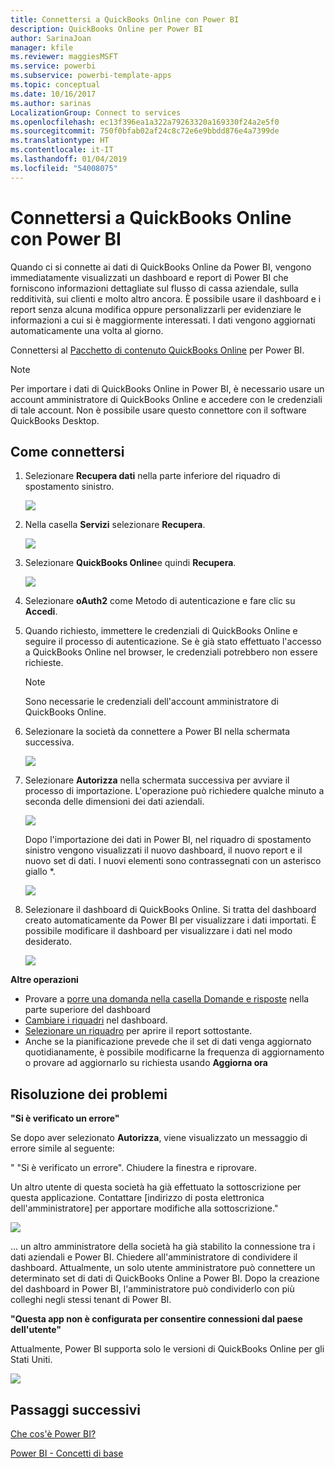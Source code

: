 ```yaml
---
title: Connettersi a QuickBooks Online con Power BI
description: QuickBooks Online per Power BI
author: SarinaJoan
manager: kfile
ms.reviewer: maggiesMSFT
ms.service: powerbi
ms.subservice: powerbi-template-apps
ms.topic: conceptual
ms.date: 10/16/2017
ms.author: sarinas
LocalizationGroup: Connect to services
ms.openlocfilehash: ec13f396ea1a322a79263320a169330f24a2e5f0
ms.sourcegitcommit: 750f0bfab02af24c8c72e6e9bbdd876e4a7399de
ms.translationtype: HT
ms.contentlocale: it-IT
ms.lasthandoff: 01/04/2019
ms.locfileid: "54008075"
---
```

# <a name="connect-to-quickbooks-online-with-power-bi"></a>Connettersi a QuickBooks Online con Power BI
Quando ci si connette ai dati di QuickBooks Online da Power BI, vengono immediatamente visualizzati un dashboard e report di Power BI che forniscono informazioni dettagliate sul flusso di cassa aziendale, sulla redditività, sui clienti e molto altro ancora. È possibile usare il dashboard e i report senza alcuna modifica oppure personalizzarli per evidenziare le informazioni a cui si è maggiormente interessati. I dati vengono aggiornati automaticamente una volta al giorno.

Connettersi al [Pacchetto di contenuto QuickBooks Online](https://dxt.powerbi.com/getdata/services/quickbooks-online) per Power BI.

>[!NOTE]
>Per importare i dati di QuickBooks Online in Power BI, è necessario usare un account amministratore di QuickBooks Online e accedere con le credenziali di tale account. Non è possibile usare questo connettore con il software QuickBooks Desktop. 

## <a name="how-to-connect"></a>Come connettersi
1. Selezionare **Recupera dati** nella parte inferiore del riquadro di spostamento sinistro.
   
   ![](media/service-connect-to-quickbooks-online/pbi_getdata.png) 
2. Nella casella **Servizi** selezionare **Recupera**.
   
   ![](media/service-connect-to-quickbooks-online/pbi_getservices.png) 
3. Selezionare **QuickBooks Online**e quindi **Recupera**.
   
   ![](media/service-connect-to-quickbooks-online/qbo.png)
4. Selezionare **oAuth2** come Metodo di autenticazione e fare clic su **Accedi**. 
5. Quando richiesto, immettere le credenziali di QuickBooks Online e seguire il processo di autenticazione. Se è già stato effettuato l'accesso a QuickBooks Online nel browser, le credenziali potrebbero non essere  richieste.
   >[!NOTE]
   >Sono necessarie le credenziali dell'account amministratore di QuickBooks Online.
6. Selezionare la società da connettere a Power BI nella schermata successiva.
   
   ![](media/service-connect-to-quickbooks-online/pbi_qbo_almost.png)
7. Selezionare **Autorizza** nella schermata successiva per avviare il processo di importazione. L'operazione può richiedere qualche minuto a seconda delle dimensioni dei dati aziendali. 
   
   ![](media/service-connect-to-quickbooks-online/pbi_qbo_authorizesm.png)
   
   Dopo l'importazione dei dati in Power BI, nel riquadro di spostamento sinistro vengono visualizzati il nuovo dashboard, il nuovo report e il nuovo set di dati. I nuovi elementi sono contrassegnati con un asterisco giallo \*.
   
   ![](media/service-connect-to-quickbooks-online/pbi_qbo_leftnavnew.png)
8. Selezionare il dashboard di QuickBooks Online. Si tratta del dashboard creato automaticamente da Power BI per visualizzare i dati importati. È possibile modificare il dashboard per visualizzare i dati nel modo desiderato. 
   
   ![](media/service-connect-to-quickbooks-online/pbi_qbo_dash.png)

**Altre operazioni**

* Provare a [porre una domanda nella casella Domande e risposte](consumer/end-user-q-and-a.md) nella parte superiore del dashboard
* [Cambiare i riquadri](service-dashboard-edit-tile.md) nel dashboard.
* [Selezionare un riquadro](consumer/end-user-tiles.md) per aprire il report sottostante.
* Anche se la pianificazione prevede che il set di dati venga aggiornato quotidianamente, è possibile modificarne la frequenza di aggiornamento o provare ad aggiornarlo su richiesta usando **Aggiorna ora**

## <a name="troubleshooting"></a>Risoluzione dei problemi
**"Si è verificato un errore"**

Se dopo aver selezionato **Autorizza**, viene visualizzato un messaggio di errore simile al seguente:

" "Si è verificato un errore". Chiudere la finestra e riprovare.

Un altro utente di questa società ha già effettuato la sottoscrizione per questa applicazione. Contattare [indirizzo di posta elettronica dell'amministratore] per apportare modifiche alla sottoscrizione."

![](media/service-connect-to-quickbooks-online/pbi_qbo_oopssm.png)

... un altro amministratore della società ha già stabilito la connessione tra i dati aziendali e Power BI. Chiedere all'amministratore di condividere il dashboard. Attualmente, un solo utente amministratore può connettere un determinato set di dati di QuickBooks Online a Power BI. Dopo la creazione del dashboard in Power BI, l'amministratore può condividerlo con più colleghi negli stessi tenant di Power BI.

**"Questa app non è configurata per consentire connessioni dal paese dell'utente"**

Attualmente, Power BI supporta solo le versioni di QuickBooks Online per gli Stati Uniti. 

![](media/service-connect-to-quickbooks-online/pbi_qbo_countrynotsupported.png)

## <a name="next-steps"></a>Passaggi successivi
[Che cos'è Power BI?](power-bi-overview.md)

[Power BI - Concetti di base](consumer/end-user-basic-concepts.md)

